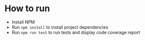 # How to run
  * Install NPM
  * Run `npm install` to install project dependencies
  * Run `npm run test` to run tests and display code coverage report

